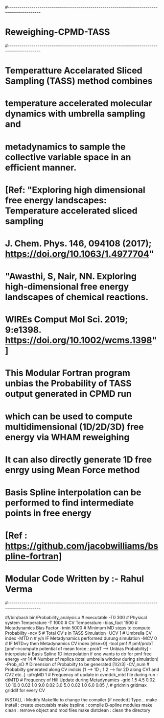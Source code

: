 
#----------------------------------------------------------------------------------------------
#				 Reweighing-CPMD-TASS
#----------------------------------------------------------------------------------------------
# Temperatture Accelarated Sliced Sampling (TASS) method combines
# temperature accelerated molecular dynamics with umbrella sampling and
# metadynamics to sample the collective variable space in an efficient manner.
# [Ref: "Exploring high dimensional free energy landscapes: Temperature accelerated sliced sampling
# J. Chem. Phys. 146, 094108 (2017); https://doi.org/10.1063/1.4977704"
# "Awasthi, S, Nair, NN. Exploring high‐dimensional free energy landscapes of chemical reactions.
# WIREs Comput Mol Sci. 2019; 9:e1398. https://doi.org/10.1002/wcms.1398" ]
#
# This Modular Fortran program unbias the Probability of TASS output generated in CPMD run
# which can be used to compute multidimensional (1D/2D/3D) free energy via WHAM reweighing
# It can also directly generate 1D free enrgy using Mean Force method
# Basis Spline interpolation can be performed to find intermediate points in free energy
# [Ref : https://github.com/jacobwilliams/bspline-fortran]

# Modular Code Written by :- Rahul Verma
#----------------------------------------------------------------------------------------------


#!/bin/bash
bin/Probability_analysis.x 	 	# executable
-T0 300                 		# Physical system Temperature
-T 1000                 		# CV Temperature
-bias_fact 1500         		# Metadynamics Bias Factor
-tmin 5000              		# Minimum MD steps to compute Probability
-ncv 5                  		# Total CV's in TASS Simulation
-UCV 1                  		# Umbrella CV index
-MTD n                  		# y/n IF Metadynamics performed durung simulation
-MCV 0                  		# IF MTD=y then Metadynamics CV index [else=0]
-tool pmf		 		# pmf/probT [pmf-->compute potential of mean force ; probT --> Unbias Probability]
-interpolate		 		# Basis Spline 1D interpolation if one wants to do for pmf free energy
-nr 14			 		# Number of replica (total umbrella window during simulation)
-Prob_nD				# Dimension of Probabilty to be generated [1/2/3]
-CV_num					# Probabilty generated along CV indicis [1 --> 1D ; 1 2 --> for 2D along CV1 and CV2 etc..]
-pfrqMD 1				# Frequency of update in cvmdck_mtd file during run
-dtMTD					# Frequency of Hill Update during Metadynamics
-grid 1.5 4.5 0.02 1.0 10.0 0.02 1.0 9.0 0.02 3.0 5.0 0.02 1.0 6.0 0.05 ,\ # gridmin gridmax griddif for every CV


INSTALL :
Modify Makefile to change the compiler [if needed]
Type...
make install   : create executabls
make bspline   : compile B-spline modules
make clean     : remove object and mod files
make distclean : clean the directory
